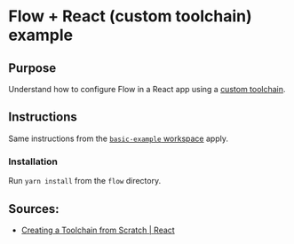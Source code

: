 # Flow + React (custom toolchain) example

## Purpose

Understand how to configure Flow in a React app using a [custom toolchain](https://reactjs.org/docs/create-a-new-react-app.html#creating-a-toolchain-from-scratch).

## Instructions

Same instructions from the [`basic-example` workspace](../basic-example/README.md) apply.

### Installation

Run `yarn install` from the `flow` directory.

## Sources:

* [Creating a Toolchain from Scratch | React](https://reactjs.org/docs/create-a-new-react-app.html#creating-a-toolchain-from-scratch)

